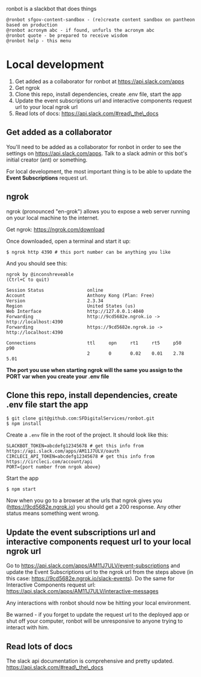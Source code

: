 ronbot is a slackbot that does things

```
@ronbot sfgov-content-sandbox - (re)create content sandbox on pantheon based on production
@ronbot acronym abc - if found, unfurls the acronym abc
@ronbot quote - be prepared to receive wisdom
@ronbot help - this menu
```

# Local development

1. Get added as a collaborator for ronbot at https://api.slack.com/apps
2. Get ngrok
3. Clone this repo, install dependencies, create .env file, start the app
4. Update the event subscriptions url and interactive components request url to your local ngrok url
5. Read lots of docs: https://api.slack.com/#read\_the\_docs

## Get added as a collaborator
You'll need to be added as a collaborator for ronbot in order to see the settings on https://api.slack.com/apps.  Talk to a slack admin or this bot's initial creator (ant) or something.

For local development, the most important thing is to be able to update the **Event Subscriptions** request url.

## ngrok
ngrok (pronounced "en-grok") allows you to expose a web server running on your local machine to the internet.

Get ngrok: https://ngrok.com/download

Once downloaded, open a terminal and start it up:

```
$ ngrok http 4390 # this port number can be anything you like
```

And you should see this:

```
ngrok by @inconshreveable                                                                                                                   (Ctrl+C to quit)
                                                                                                                                                            
Session Status                online                                                                                                                        
Account                       Anthony Kong (Plan: Free)                                                                                                     
Version                       2.3.34                                                                                                                        
Region                        United States (us)                                                                                                            
Web Interface                 http://127.0.0.1:4040                                                                                                         
Forwarding                    http://9cd5682e.ngrok.io -> http://localhost:4390                                                                             
Forwarding                    https://9cd5682e.ngrok.io -> http://localhost:4390                                                                            
                                                                                                                                                            
Connections                   ttl     opn     rt1     rt5     p50     p90                                                                                   
                              2       0       0.02    0.01    2.78    5.01        
```

**The port you use when starting ngrok will the same you assign to the PORT var when you create your .env file**

## Clone this repo, install dependencies, create .env file start the app

```
$ git clone git@github.com:SFDigitalServices/ronbot.git
$ npm install
```

Create a `.env` file in the root of the project.  It should look like this:

```
SLACKBOT_TOKEN=abcdefg12345678 # get this info from https://api.slack.com/apps/AM11J7ULV/oauth
CIRCLECI_API_TOKEN=abcdefg12345678 # get this info from https://circleci.com/account/api
PORT={port number from nrgok above}
```

Start the app

```
$ npm start
```

Now when you go to a browser at the urls that ngrok gives you (https://9cd5682e.ngrok.io) you should get a 200 response.  Any other status means something went wrong.

## Update the event subscriptions url and interactive components request url to your local ngrok url

Go to https://api.slack.com/apps/AM11J7ULV/event-subscriptions and update the Event Subscriptions url to the ngrok url from the steps above (in this case: https://9cd5682e.ngrok.io/slack-events).  Do the same for Interactive Components request url: https://api.slack.com/apps/AM11J7ULV/interactive-messages

Any interactions with ronbot should now be hitting your local environment.  

Be warned - if you forget to update the request url to the deployed app or shut off your computer, ronbot will be unresponsive to anyone trying to interact with him.

## Read lots of docs

The slack api documentation is comprehensive and pretty updated.  https://api.slack.com/#read\_the\_docs